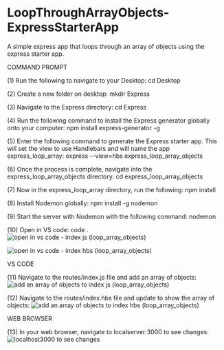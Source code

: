 # LoopThroughArrayObjects-ExpressStarterApp
A simple express app that loops through an array of objects using the express starter app. 

COMMAND PROMPT

(1) Run the following to navigate to your Desktop: cd Desktop

(2) Create a new folder on desktop: mkdir Express

(3) Navigate to the Express directory: cd Express

(4) Run the following command to install the Express generator globally onto your computer: npm install express-generator -g

(5) Enter the following command to generate the Express starter app. This will set the view to use Handlebars and will name the app express_loop_array: express --view=hbs express_loop_array_objects

(6) Once the process is complete, navigate into the express_loop_array_objects directory: cd express_loop_array_objects 

(7) Now in the express_loop_array directory, run the following: npm install

(8) Install Nodemon globally: npm install -g nodemon

(9) Start the server with Nodemon with the following command: nodemon

(10) Open in VS code: code . 
![open in vs code - index js (loop_array_objects)](https://user-images.githubusercontent.com/35668707/67342603-6f185880-f4e7-11e9-81df-dd0a58b0b912.JPG)

![open in vs code - index hbs (loop_array_objects)](https://user-images.githubusercontent.com/35668707/67342529-41cbaa80-f4e7-11e9-858c-87b0663f00c8.JPG)


VS CODE

(11) Navigate to the routes/index.js file and add an array of objects: 
![add an array of objects to index js (loop_array_objects)](https://user-images.githubusercontent.com/35668707/67342212-886cd500-f4e6-11e9-9417-e10858261c18.JPG)


(12) Navigate to the routes/index.hbs file and update to show the array of objects: ![add an array of objects to index hbs (loop_array_objects)](https://user-images.githubusercontent.com/35668707/67342121-4ba0de00-f4e6-11e9-8721-12e23fd31428.JPG)


WEB BROWSER

(13) In your web browser, navigate to localserver:3000 to see changes: ![localhost3000 to see changes](https://user-images.githubusercontent.com/35668707/67342306-b225fc00-f4e6-11e9-9ec5-a86efffe0ba7.JPG)

